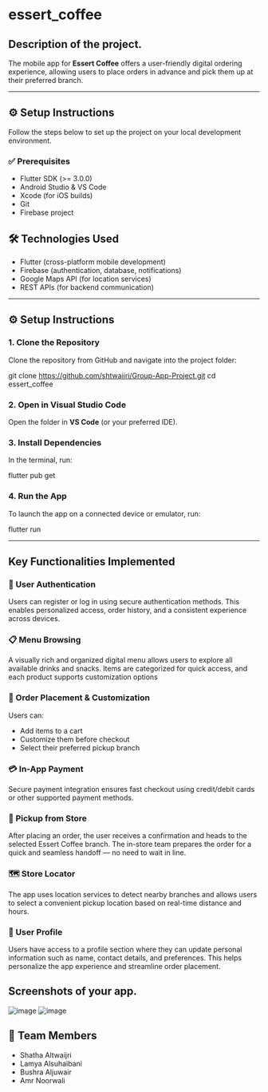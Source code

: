 # essert_coffee

## Description of the project.
The mobile app for **Essert Coffee** offers a user-friendly digital ordering experience, allowing users to place orders in advance and pick them up at their preferred branch.

---

## ⚙️ Setup Instructions

Follow the steps below to set up the project on your local development environment.

### ✅ Prerequisites

- Flutter SDK (>= 3.0.0)
- Android Studio & VS Code
- Xcode (for iOS builds)
- Git
- Firebase project 

 
## 🛠️ Technologies Used

- Flutter (cross-platform mobile development)  
- Firebase (authentication, database, notifications)  
- Google Maps API (for location services)  
- REST APIs (for backend communication)

---

## ⚙️ Setup Instructions

### 1. Clone the Repository

Clone the repository from GitHub and navigate into the project folder:

git clone  https://github.com/shtwaijri/Group-App-Project.git
cd essert_coffee

### 2. Open in Visual Studio Code

Open the folder in **VS Code** (or your preferred IDE).

### 3. Install Dependencies

In the terminal, run:

flutter pub get

### 4. Run the App

To launch the app on a connected device or emulator, run:

flutter run

---

##  Key Functionalities Implemented

### 🔐 User Authentication  
Users can register or log in using secure authentication methods. This enables personalized access, order history, and a consistent experience across devices.


### 📋 Menu Browsing  
A visually rich and organized digital menu allows users to explore all available drinks and snacks. Items are categorized for quick access, and each product supports customization options

### 🛒 Order Placement & Customization  
Users can:  
- Add items to a cart  
- Customize them before checkout  
- Select their preferred pickup branch  

### 💳 In-App Payment  
Secure payment integration ensures fast checkout using credit/debit cards or other supported payment methods.  

### 🏪 Pickup from Store  
After placing an order, the user receives a confirmation and heads to the selected Essert Coffee branch. The in-store team prepares the order for a quick and seamless handoff — no need to wait in line.

### 🗺️ Store Locator  
The app uses location services to detect nearby branches and allows users to select a convenient pickup location based on real-time distance and hours.
### 👤 User Profile  
Users have access to a profile section where they can update personal information such as name, contact details, and preferences. This helps personalize the app experience and streamline order placement.

## Screenshots of your app.
![image](https://github.com/user-attachments/assets/f8b18539-e342-48fa-9333-619be205e242)
![image](https://github.com/user-attachments/assets/6fc02207-6303-4c73-9a12-830c4f113b8a)


## 👥 Team Members

- Shatha Altwaijri  
- Lamya Alsuhaibani  
- Bushra Aljuwair  
- Amr Noorwali
